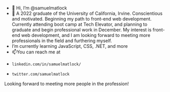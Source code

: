 - 👋 Hi, I’m @samuelmatlock
- 👀 A 2022 graduate of the University of California, Irvine. Conscientious and motivated. Beginning my path to front-end web development. Currently attending boot camp at Tech Elevator, and planning to graduate and begin professional work in December. My interest is front-end web development, and I am looking forward to meeting more professionals in the field and furthering myself.
- I’m currently learning JavaScript, CSS, .NET, and more
- 📫You can reach me at 
-	  linkedin.com/in/samuelmatlock/
-	  twitter.com/samuelmatlock

Looking forward to meeting more people in the profession!

